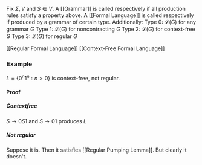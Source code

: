 Fix $\Sigma,V$ and $S\in V$.
A [[Grammar]] is called respectively if all production rules satisfy a property above.
A [[Formal Language]] is called respectively if produced by a grammar of certain type.
Additionally:
Type 0: $\mathcal{L}(G)$ for any grammar $G$
Type 1: $\mathcal{L}(G)$ for noncontracting $G$
Type 2: $\mathcal{L}(G)$ for context-free $G$ 
Type 3: $\mathcal{L}(G)$ for regular $G$ 

[[Regular Formal Language]]
[[Context-Free Formal Language]]

### Example
$L=\{ 0^{n}1^{n}:n>0 \}$ is context-free, not regular.
#### Proof
##### Contextfree
$S\to 0S 1$ and $S\to 01$ produces $L$
##### Not regular
Suppose it is. Then it satisfies [[Regular Pumping Lemma]]. 
But clearly it doesn't. 
